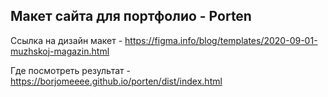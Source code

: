 ## Макет сайта для портфолио - Porten

Ссылка на дизайн макет - https://figma.info/blog/templates/2020-09-01-muzhskoj-magazin.html

Где посмотреть результат - https://borjomeeee.github.io/porten/dist/index.html
